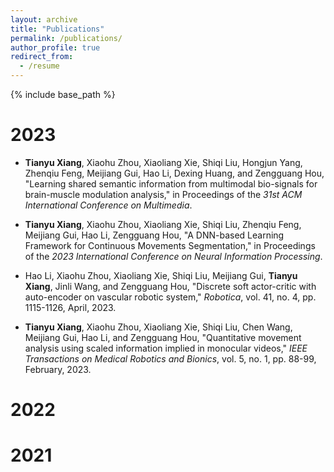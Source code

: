 ```yaml
---
layout: archive
title: "Publications"
permalink: /publications/
author_profile: true
redirect_from:
  - /resume
---
```

{% include base_path %}

2023
======
* **Tianyu Xiang**, Xiaohu Zhou, Xiaoliang Xie, Shiqi Liu, Hongjun Yang, Zhenqiu Feng, Meijiang Gui, Hao Li, Dexing Huang, and Zengguang Hou, "Learning shared semantic information from multimodal bio-signals for brain-muscle modulation analysis," in Proceedings of the *31st ACM International Conference on Multimedia*.

* **Tianyu Xiang**, Xiaohu Zhou, Xiaoliang Xie, Shiqi Liu, Zhenqiu Feng, Meijiang Gui, Hao Li, Zengguang Hou, "A DNN-based Learning Framework for Continuous Movements Segmentation,"  in Proceedings of the *2023 International Conference on Neural Information Processing*.

* Hao Li, Xiaohu Zhou, Xiaoliang Xie, Shiqi Liu, Meijiang Gui, **Tianyu Xiang**, Jinli Wang, and Zengguang Hou, "Discrete soft actor-critic with auto-encoder on vascular robotic system," *Robotica*, vol. 41, no. 4, pp. 1115-1126, April, 2023. 

* **Tianyu Xiang**, Xiaohu Zhou, Xiaoliang Xie, Shiqi Liu, Chen Wang, Meijiang Gui, Hao Li, and Zengguang Hou, "Quantitative movement analysis using scaled information implied in monocular videos," *IEEE Transactions on Medical Robotics and Bionics*, vol. 5, no. 1, pp. 88-99, February, 2023.

2022
======


2021
======
